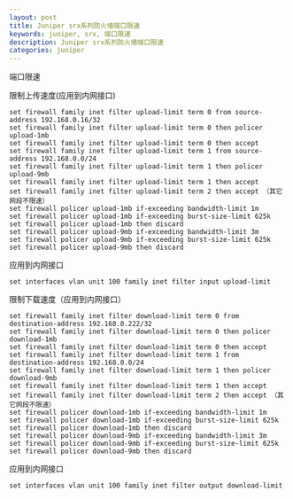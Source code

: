```yaml
---
layout: post
title: Juniper srx系列防火墙端口限速
keywords: juniper, srx, 端口限速
description: Juniper srx系列防火墙端口限速
categories: juniper
---
```

端口限速
<img src="/images/blog/725676-20170331225122258-117962044.png" alt="" />

限制上传速度(应用到内网接口)

	set firewall family inet filter upload-limit term 0 from source-address 192.168.0.16/32
	set firewall family inet filter upload-limit term 0 then policer upload-1mb
	set firewall family inet filter upload-limit term 0 then accept
	set firewall family inet filter upload-limit term 1 from source-address 192.168.0.0/24
	set firewall family inet filter upload-limit term 1 then policer upload-9mb
	set firewall family inet filter upload-limit term 1 then accept
	set firewall family inet filter upload-limit term 2 then accept （其它网段不限速）
	set firewall policer upload-1mb if-exceeding bandwidth-limit 1m
	set firewall policer upload-1mb if-exceeding burst-size-limit 625k
	set firewall policer upload-1mb then discard
	set firewall policer upload-9mb if-exceeding bandwidth-limit 3m
	set firewall policer upload-9mb if-exceeding burst-size-limit 625k
	set firewall policer upload-9mb then discard 
应用到内网接口

	set interfaces vlan unit 100 family inet filter input upload-limit

限制下载速度（应用到内网接口）

	set firewall family inet filter download-limit term 0 from destination-address 192.168.0.222/32
	set firewall family inet filter download-limit term 0 then policer download-1mb
	set firewall family inet filter download-limit term 0 then accept
	set firewall family inet filter download-limit term 1 from destination-address 192.168.0.0/24
	set firewall family inet filter download-limit term 1 then policer download-9mb
	set firewall family inet filter download-limit term 1 then accept
	set firewall family inet filter download-limit term 2 then accept （其它网段不限速）
	set firewall policer download-1mb if-exceeding bandwidth-limit 1m
	set firewall policer download-1mb if-exceeding burst-size-limit 625k
	set firewall policer download-1mb then discard
	set firewall policer download-9mb if-exceeding bandwidth-limit 3m
	set firewall policer download-9mb if-exceeding burst-size-limit 625k
	set firewall policer download-9mb then discard 
应用到内网接口

	set interfaces vlan unit 100 family inet filter output download-limit
    
